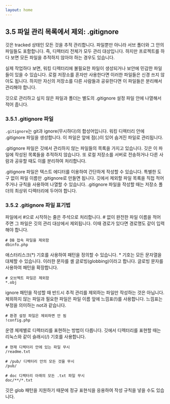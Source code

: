 ```yaml
---
layout: home
---
```

## 3.5 파일 관리 목록에서 제외: .gitignore
깃은 tracked 상태인 모든 것을 추적 관리합니다. 파일뿐만 아니라 서브 폴더와 그 안의 파일들도 포함합니다. 즉, 디렉터리 전체가 모두 관리 대상입니다. 하지만 프로젝트를 하다 보면 모든 파일을 추적하지 않아야 하는 경우도 있습니다.  

실제 작업하다 보면, 워킹 디렉터리에 불필요한 파일이 생성되거나 보안에 민감한 파일들이 있을 수 있습니다. 로컬 저장소를 혼자만 사용한다면 이러한 파일들은 신경 쓰지 않아도 됩니다. 하지만 자신의 저장소를 다른 사람들과 공유한다면 이 파일들은 분리해서 관리해야 합니다.  

깃으로 관리하고 싶지 않은 파일과 폴더는 별도의 .gitignore 설정 파일 안에 나열해서 적어 줍니다.  

### 3.5.1 .gitignore 파일
`.gitignore`는 git과 ignore(무시하다)의 합성어입니다. 워킹 디렉터리 안에 .gitignore 파일을 생성합니다. 이 파일은 앞에 점(.)이 있어 숨겨진 파일로 관리됩니다.  

.gitignore 파일은 깃에서 관리하지 않는 파일들의 목록을 가지고 있습니다. 깃은 이 파일에 작성된 목록들을 추적하지 않습니다. 또 로컬 저장소를 서버로 전송하거나 다른 사람과 공유할 때도 이를 분리하여 처리합니다.  

.gitignore 파일은 텍스트 에디터를 이용하여 간단하게 작성할 수 있습니다. 특별한 도구 없이 파일 이름만 .gitignore로 만들면 됩니다. 깃에서 제외할 파일 목록을 직접 적어 주거나 규칙을 사용하여 나열할 수 있습니다. .gitignore 파일을 작성할 때는 저장소 폴더의 최상위 디렉터리에 두어야 합니다.  

### 3.5.2 .gitignore 파일 표기법
파일에서 #으로 시작하는 줄은 주석으로 처리합니다. # 없이 완전한 파일 이름을 적어 주면 그 파일은 깃의 관리 대상에서 제외됩니다. 이때 경로가 있다면 경로명도 같이 입력해야 합니다.  

```
# DB 접속 파일을 제외함
dbinfo.php
```

애스터리스크(*) 기호를 사용하여 패턴을 정의할 수 있습니다. * 기호는 모든 문자열을 대체할 수 있습니다. 이러한 문자를 셸 글로빙(globbing)이라고 합니다. 글로빙 문자를 사용하여 패턴을 확장합니다.  

```
# 오브젝트 파일은 제외함
*.obj
```

ignore 패턴을 작성할 때 반드시 추적 관리를 제외하는 파일만 작성하는 것은 아닙니다. 제외하지 않는 파일과 필요한 파일은 파일 이름 앞에 느낌표(!)를 사용합니다. 느낌표는 부정을 의미하는 not과 같습니다.  

```
# 환경 설정 파일은 제외하면 안 됨
!config.php
```

운영 체제별로 디렉터리를 표현하는 방법이 다릅니다. 깃에서 디렉터리를 표현할 때는 리눅스와 같이 슬래시(/) 기호를 사용합니다.  

```
# 현재 디렉터리 안에 있는 파일 무시
/readme.txt

# /pub/ 디렉터리 안의 모든 것을 무시
/pub/

# doc 디렉터리 아래의 모든 .txt 파일 무시
doc/**/*.txt
```

깃은 glob 패턴을 지원하기 때문에 정규 표현식을 응용하여 작성 규칙을 넣을 수도 있습니다.  
